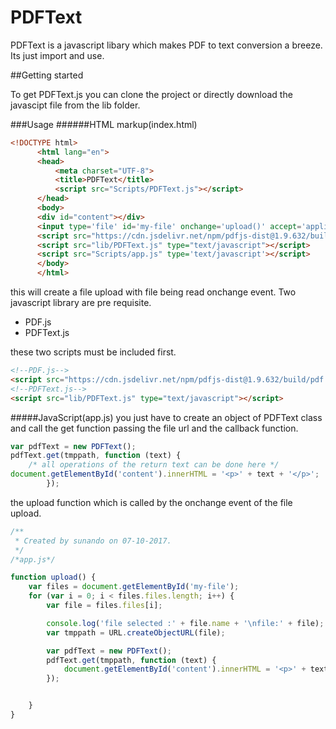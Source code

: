 # PDFText

PDFText is a javascript libary which makes PDF to text conversion a breeze.
Its just import and use.


##Getting started


To get PDFText.js 
you can clone the project or directly download the javascipt file from the lib folder.

###Usage
######HTML markup(index.html)

```html
<!DOCTYPE html>
      <html lang="en">
      <head>
          <meta charset="UTF-8">
          <title>PDFText</title>
          <script src="Scripts/PDFText.js"></script>
      </head>
      <body>
      <div id="content"></div>
      <input type='file' id='my-file' onchange='upload()' accept='application/pdf'/>
      <script src="https://cdn.jsdelivr.net/npm/pdfjs-dist@1.9.632/build/pdf.min.js" type='text/javascript'></script>
      <script src="lib/PDFText.js" type="text/javascript"></script>
      <script src="Scripts/app.js" type='text/javascript'></script>
      </body>
      </html>
 ```

this  will create a file upload with file being read onchange event.
Two javascript library are pre requisite.

- PDF.js
- PDFText.js

these two scripts must be included first.

``` html
<!--PDF.js-->
<script src="https://cdn.jsdelivr.net/npm/pdfjs-dist@1.9.632/build/pdf.min.js" type='text/javascript'></script>
<!--PDFText.js-->
<script src="lib/PDFText.js" type="text/javascript"></script>
```


#####JavaScript(app.js)
you just have to create an object of PDFText class and call the get function passing the file url and the callback function.
```js
var pdfText = new PDFText();
pdfText.get(tmppath, function (text) {
	/* all operations of the return text can be done here */
document.getElementById('content').innerHTML = '<p>' + text + '</p>';
		});
```

the upload function which is called by the onchange event of the file upload.

```js
/**
 * Created by sunando on 07-10-2017.
 */
/*app.js*/

function upload() {
	var files = document.getElementById('my-file');
	for (var i = 0; i < files.files.length; i++) {
		var file = files.files[i];

		console.log('file selected :' + file.name + '\nfile:' + file);
		var tmppath = URL.createObjectURL(file);

		var pdfText = new PDFText();
		pdfText.get(tmppath, function (text) {
			document.getElementById('content').innerHTML = '<p>' + text + '</p>';
		});


	}
}

```